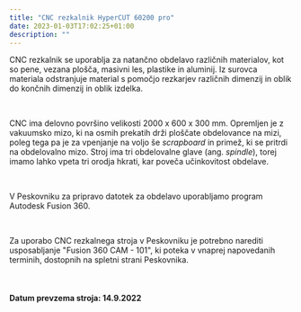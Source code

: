 ```yaml
---
title: "CNC rezkalnik HyperCUT 60200 pro"
date: 2023-01-03T17:02:25+01:00
description: ""
---
```


CNC rezkalnik se uporablja za natančno obdelavo različnih materialov, kot so pene, vezana plošča, masivni les, plastike in aluminij. Iz surovca materiala odstranjuje material s pomočjo rezkarjev različnih dimenzij in oblik do končnih dimenzij in oblik izdelka.

&nbsp;

CNC ima delovno površino velikosti 2000 x 600 x 300 mm. Opremljen je z vakuumsko mizo, ki na osmih prekatih drži ploščate obdelovance na mizi, poleg tega pa je za vpenjanje na voljo še _scrapboard_ in primež, ki se pritrdi na obdelovalno mizo. Stroj ima tri obdelovalne glave (ang. _spindle_), torej imamo lahko vpeta tri orodja hkrati, kar poveča učinkovitost obdelave.

&nbsp;

V Peskovniku za pripravo datotek za obdelavo uporabljamo program Autodesk Fusion 360.

&nbsp;

Za uporabo CNC rezkalnega stroja v Peskovniku je potrebno narediti usposabljanje "Fusion 360 CAM - 101", ki poteka v vnaprej napovedanih terminih, dostopnih na spletni strani Peskovnika.

&nbsp;

#### Datum prevzema stroja: 14.9.2022